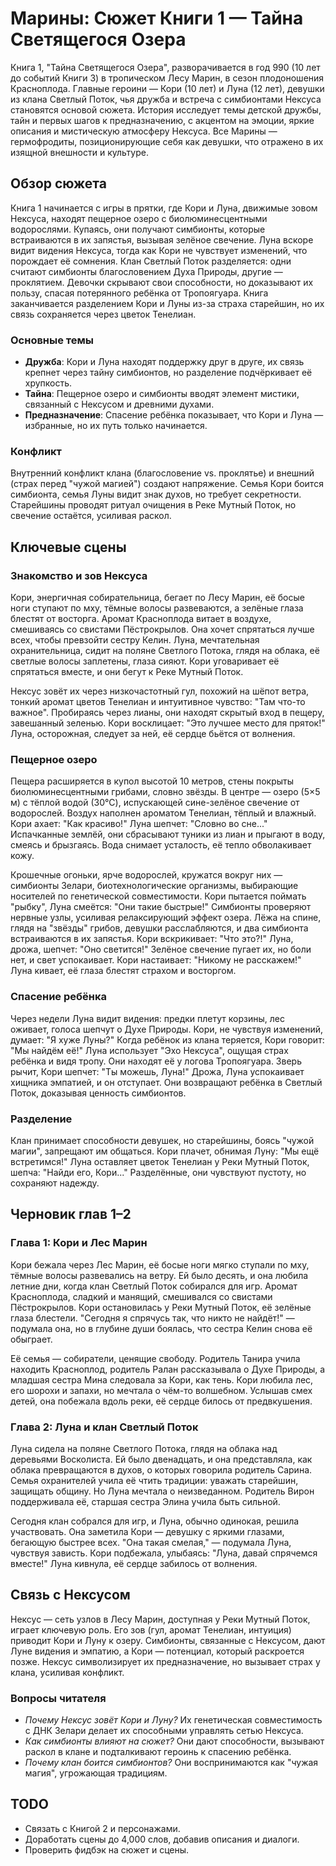 # Марины: Сюжет Книги 1 — Тайна Светящегося Озера

Книга 1, "Тайна Светящегося Озера", разворачивается в год 990 (10 лет до событий Книги 3) в тропическом Лесу Марин, в сезон плодоношения Красноплода. Главные героини — Кори (10 лет) и Луна (12 лет), девушки из клана Светлый Поток, чья дружба и встреча с симбионтами Нексуса становятся основой сюжета. История исследует темы детской дружбы, тайн и первых шагов к предназначению, с акцентом на эмоции, яркие описания и мистическую атмосферу Нексуса. Все Марины — гермофродиты, позиционирующие себя как девушки, что отражено в их изящной внешности и культуре.

## Обзор сюжета
Книга 1 начинается с игры в прятки, где Кори и Луна, движимые зовом Нексуса, находят пещерное озеро с биолюминесцентными водорослями. Купаясь, они получают симбионты, которые встраиваются в их запястья, вызывая зелёное свечение. Луна вскоре видит видения Нексуса, тогда как Кори не чувствует изменений, что порождает её сомнения. Клан Светлый Поток разделяется: одни считают симбионты благословением Духа Природы, другие — проклятием. Девочки скрывают свои способности, но доказывают их пользу, спасая потерянного ребёнка от Тропоягуара. Книга заканчивается разделением Кори и Луны из-за страха старейшин, но их связь сохраняется через цветок Тенелиан.

### Основные темы
- **Дружба**: Кори и Луна находят поддержку друг в друге, их связь крепнет через тайну симбионтов, но разделение подчёркивает её хрупкость.
- **Тайна**: Пещерное озеро и симбионты вводят элемент мистики, связанный с Нексусом и древними духами.
- **Предназначение**: Спасение ребёнка показывает, что Кори и Луна — избранные, но их путь только начинается.

### Конфликт
Внутренний конфликт клана (благословение vs. проклятье) и внешний (страх перед "чужой магией") создают напряжение. Семья Кори боится симбионта, семья Луны видит знак духов, но требует секретности. Старейшины проводят ритуал очищения в Реке Мутный Поток, но свечение остаётся, усиливая раскол.

## Ключевые сцены
### Знакомство и зов Нексуса
Кори, энергичная собирательница, бегает по Лесу Марин, её босые ноги ступают по мху, тёмные волосы развеваются, а зелёные глаза блестят от восторга. Аромат Красноплода витает в воздухе, смешиваясь со свистами Пёстрокрылов. Она хочет спрятаться лучше всех, чтобы превзойти сестру Келин. Луна, мечтательная охранительница, сидит на поляне Светлого Потока, глядя на облака, её светлые волосы заплетены, глаза сияют. Кори уговаривает её спрятаться вместе, и они бегут к Реке Мутный Поток.

Нексус зовёт их через низкочастотный гул, похожий на шёпот ветра, тонкий аромат цветов Тенелиан и интуитивное чувство: "Там что-то важное". Пробираясь через лианы, они находят скрытый вход в пещеру, завешанный зеленью. Кори восклицает: "Это лучшее место для пряток!" Луна, осторожная, следует за ней, её сердце бьётся от волнения.

### Пещерное озеро
Пещера расширяется в купол высотой 10 метров, стены покрыты биолюминесцентными грибами, словно звёзды. В центре — озеро (5×5 м) с тёплой водой (30°C), испускающей сине-зелёное свечение от водорослей. Воздух наполнен ароматом Тенелиан, тёплый и влажный. Кори ахает: "Как красиво!" Луна шепчет: "Словно во сне..." Испачканные землёй, они сбрасывают туники из лиан и прыгают в воду, смеясь и брызгаясь. Вода снимает усталость, её тепло обволакивает кожу.

Крошечные огоньки, ярче водорослей, кружатся вокруг них — симбионты Зелари, биотехнологические организмы, выбирающие носителей по генетической совместимости. Кори пытается поймать "рыбку", Луна смеётся: "Они такие быстрые!" Симбионты проверяют нервные узлы, усиливая релаксирующий эффект озера. Лёжа на спине, глядя на "звёзды" грибов, девушки расслабляются, и два симбионта встраиваются в их запястья. Кори вскрикивает: "Что это?!" Луна, дрожа, шепчет: "Оно светится!" Зелёное свечение пугает их, но боли нет, и свет успокаивает. Кори настаивает: "Никому не расскажем!" Луна кивает, её глаза блестят страхом и восторгом.

### Спасение ребёнка
Через недели Луна видит видения: предки плетут корзины, лес оживает, голоса шепчут о Духе Природы. Кори, не чувствуя изменений, думает: "Я хуже Луны?" Когда ребёнок из клана теряется, Кори говорит: "Мы найдём её!" Луна использует "Эхо Нексуса", ощущая страх ребёнка и видя тропу. Они находят её у логова Тропоягуара. Зверь рычит, Кори шепчет: "Ты можешь, Луна!" Дрожа, Луна успокаивает хищника эмпатией, и он отступает. Они возвращают ребёнка в Светлый Поток, доказывая ценность симбионтов.

### Разделение
Клан принимает способности девушек, но старейшины, боясь "чужой магии", запрещают им общаться. Кори плачет, обнимая Луну: "Мы ещё встретимся!" Луна оставляет цветок Тенелиан у Реки Мутный Поток, шепча: "Найди его, Кори..." Разделённые, они чувствуют пустоту, но сохраняют надежду.

## Черновик глав 1–2
### Глава 1: Кори и Лес Марин
Кори бежала через Лес Марин, её босые ноги мягко ступали по мху, тёмные волосы развевались на ветру. Ей было десять, и она любила летние дни, когда клан Светлый Поток собирался для игр. Аромат Красноплода, сладкий и манящий, смешивался со свистами Пёстрокрылов. Кори остановилась у Реки Мутный Поток, её зелёные глаза блестели. "Сегодня я спрячусь так, что никто не найдёт!" — подумала она, но в глубине души боялась, что сестра Келин снова её обыграет.

Её семья — собиратели, ценящие свободу. Родитель Танира учила находить Красноплод, родитель Ралан рассказывала о Духе Природы, а младшая сестра Мина следовала за Кори, как тень. Кори любила лес, его шорохи и запахи, но мечтала о чём-то волшебном. Услышав смех детей, она побежала вдоль реки, её сердце билось от предвкушения.

### Глава 2: Луна и клан Светлый Поток
Луна сидела на поляне Светлого Потока, глядя на облака над деревьями Восколиста. Ей было двенадцать, и она представляла, как облака превращаются в духов, о которых говорила родитель Сарина. Семья охранителей учила её чтить традиции: уважать старейшин, защищать общину. Но Луна мечтала о неизведанном. Родитель Вирон поддерживала её, старшая сестра Элина учила быть сильной.

Сегодня клан собрался для игр, и Луна, обычно одинокая, решила участвовать. Она заметила Кори — девушку с яркими глазами, бегающую быстрее всех. "Она такая смелая," — подумала Луна, чувствуя зависть. Кори подбежала, улыбаясь: "Луна, давай спрячемся вместе!" Луна кивнула, её сердце забилось от волнения.

## Связь с Нексусом
Нексус — сеть узлов в Лесу Марин, доступная у Реки Мутный Поток, играет ключевую роль. Его зов (гул, аромат Тенелиан, интуиция) приводит Кори и Луну к озеру. Симбионты, связанные с Нексусом, дают Луне видения и эмпатию, а Кори — потенциал, который раскроется позже. Нексус символизирует их предназначение, но вызывает страх у клана, усиливая конфликт.

### Вопросы читателя
- *Почему Нексус зовёт Кори и Луну?* Их генетическая совместимость с ДНК Зелари делает их способными управлять сетью Нексуса.
- *Как симбионты влияют на сюжет?* Они дают способности, вызывают раскол в клане и подталкивают героинь к спасению ребёнка.
- *Почему клан боится симбионтов?* Они воспринимаются как "чужая магия", угрожающая традициям.

## TODO
- Связать с Книгой 2 и персонажами.
- Доработать сцены до 4,000 слов, добавив описания и диалоги.
- Проверить фидбэк на сюжет и сцены.